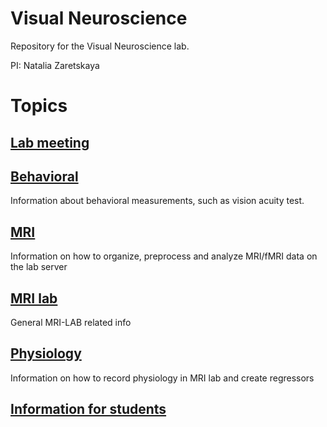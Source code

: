 # Visual Neuroscience
Repository for the Visual Neuroscience lab.

PI: Natalia Zaretskaya

# Topics
## [Lab meeting](./labmeeting/)
## [Behavioral](./behavioral)
Information about behavioral measurements, such as vision acuity test.
## [MRI](./mri)
Information on how to organize, preprocess and analyze MRI/fMRI data on the lab server
## [MRI lab](./mri_lab)
General MRI-LAB related info
## [Physiology](./physiology/)
Information on how to record physiology in MRI lab and create regressors
## [Information for students](./students/)
